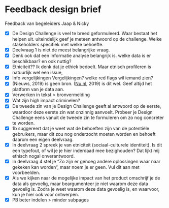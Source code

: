 # Feedback design brief

Feedback van begeleiders Jaap & Nicky

* [x] De Design Challenge is veel te breed geformuleerd. Waar bestaat het helpen uit. uiteindelijk geef je meteen antwoord op de challenge. Welke stakeholders specifiek met welke behoefte.
* [x] Deelvraag 1 is niet de meest belangrijke vraag.
* [x] Denk ook dat een Informatie analyse belangrijk is. welke data is er beschikbaar? en ook nuttig?
* [x] Etniciteit??   Ik denk dat je ethiek bedoelt. Maar etnisch profileren is natuurlijk wel een issue,
* [x] Info vergelijkingen Vergelijkingen?  welke red flags wil iemand zien?
* [x] (Nieuws, 2019) is geen bron. ([Nu.nl](http://nu.nl), 2019) is dit wel. Geef altijd het platform van je data aan.
* [x] Verwerken in tekst > bronvermelding
* [x] Wat zijn high impact criminelen?
* [x] De tweede zin van je Design Challenge geeft al antwoord op de eerste, waardoor deze eerste zin wat onzinnig aanvoelt. Probeer je Design Challenge eens vanuit de tweede zin te formuleren om zo nog concreter te worden.
* [x] 1b suggereert dat je weet wat de behoeften zijn van de potentiële gebruikers, maar dit zou nog onderzocht moeten worden en behoeft daarom een eigen deelvraag.
* [x] In deelvraag 2 spreek je van etniciteit (sociaal-culturele identiteit). Is dit een typefout, of wil je je hier inderdaad mee bezighouden? Dat lijkt mij ethisch nogal onverantwoord.
* [x] In deelvraag 4 stel je “Zo zijn er genoeg andere oplossingen waar naar gekeken kan worden“, maar noem je er geen. Vul dit aan met voorbeelden.
* [x] Als we kijken naar de mogelijke impact van het product omschrijf je de data als gevoelig, maar beargumenteer je niet waarom deze data gevoelig is. Zodra je weet waarom deze data gevoelig is, en waarvoor, kun je hier ook voor ontwerpen.
* [x] PB beter indelen > minder subpages
